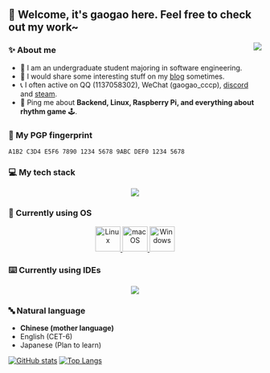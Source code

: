 ## 🍵 Welcome, it's gaogao here. Feel free to check out my work~

<a href="https://discord.com/users/439766898184552448">
  <img align="right" src="https://lanyard.cnrad.dev/api/439766898184552448"/>
</a>

### ✨ About me

- 📖 I am an undergraduate student majoring in software engineering.
- 📝 I would share some interesting stuff on my [blog](https://blog.gaogaoqwq.com) sometimes.
- 📞 I often active on QQ (1137058302), WeChat (gaogao_cccp), [discord](https://discordapp.com/users/439766898184552448) and [steam](https://steamcommunity.com/id/gaogao_qwq).
- 💬 Ping me about **Backend, Linux, Raspberry Pi, and everything about rhythm game** 🕹️.

### 🔐 My PGP fingerprint
`A1B2 C3D4 E5F6 7890 1234 5678 9ABC DEF0 1234 5678`

### 💻 My tech stack

<p align="center">
  <a href="https://github.com/gaogao-qwq">
    <img src="https://skillicons.dev/icons?i=linux,raspberrypi,bash,git,c,cpp,qt,cmake,cs,unity,py,rust,go,dart,flutter,java,spring,maven,gradle,androidstudio,html,css,js,ts,vite,vue,mysql,markdown"/>
  </a>
</p>

### 💽 Currently using OS

<p align="center">
  <a href="https://github.com/gaogao-qwq">
    <img width="50" src="https://user-images.githubusercontent.com/25181517/186884156-e63da389-f3e1-4dca-a6c1-d76e886ba22a.png" alt="Linux" title="Linux"/>
    <img width="50" src="https://user-images.githubusercontent.com/25181517/186884152-ae609cca-8cf1-4175-8d60-1ce1fa078ca2.png" alt="macOS" title="macOS"/>
    <img width="50" src="https://user-images.githubusercontent.com/25181517/186884150-05e9ff6d-340e-4802-9533-2c3f02363ee3.png" alt="Windows" title="Windows"/>
  </a>
</p>

### ⌨️ Currently using IDEs

<p align="center">
  <a href="https://github.com/gaogao-qwq">
    <img src="https://skillicons.dev/icons?i=vim,neovim,vscode,idea"/>
  </a>
</p>

### 🔤 Natural language
- **Chinese (mother language)**
- English	(CET-6)
- Japanese (Plan to learn)

<a href="#">![GitHub stats](https://github-readme-stats.vercel.app/api?username=gaogao-qwq&theme=tokyonight&count_private=true&hide_border=true&line_height=20)</a>
<a href="#">![Top Langs](https://github-readme-stats.vercel.app/api/top-langs/?username=gaogao-qwq&layout=compact&theme=tokyonight&count_private=true&hide_border=true&hide=html,css)</a>
